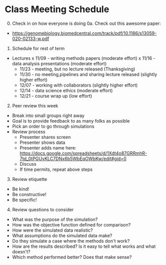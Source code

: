 # Class Meeting Schedule

0. Check in on how everyone is doing
0a. Check out this awesome paper:
  - https://genomebiology.biomedcentral.com/track/pdf/10.1186/s13059-020-02133-w.pdf
1. Schedule for rest of term
  - Lectures
    x 11/09 - writing methods papers (moderate effort)
    x 11/16 - data analysis presentations (moderate effort)
    - 11/23 - meeting, but no lecture released (Thanksgiving)
    - 11/30 - no meeting,pipelines and sharing lecture released (slightly higher effort)
    - 12/07 - working with collaborators (slightly higher effort)
    - 12/14 - data science ethics (moderate effort)
    - 12/21 - course wrap up (low effort)
2. Peer review this week
  - Break into small groups right away
  - Goal is to provide feedback to as many folks as possible
  - Pick an order to go through simulations
  - Review process
    - Presenter shares screen
    - Presenter shows data 
    - Presenter adds name here: https://docs.google.com/spreadsheets/d/1Xdt4o87GRRmhR-7td_0tPGUvKLC7DNx6b5WbEqOWbKw/edit#gid=0
    - Discuss
    - If time permits, repeat above steps
3. Review etiquette 
  - Be kind! 
  - Be constructive! 
  - Be specific! 
4. Review questions to consider
  - What was the purpose of the simulation?
  - How was the objective function defined for comparison?
  - How were the simulated data realistic? 
  - What assumptions do the simulated data make?
  - Do they simulate a case where the methods don't work? 
  - How are the results described? Is it easy to tell what works and what doesn't?
  - Which method performed better? Does that make sense?
